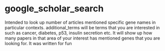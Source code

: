 # google_scholar_search
Intended to look up number of articles mentioned specific gene names in particular contexts. 
additional_terms will be terms that you are interested in such as cancer, diabetes, p53, insulin secretion etc. 
It will show up how many papers in that area of your interest has mentioned genes that you are looking for. 
It was written for fun
